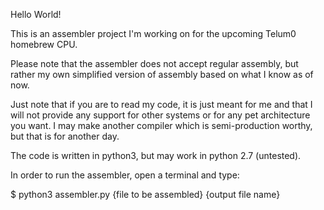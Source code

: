 
Hello World!

This is an assembler project I'm working on for the upcoming Telum0 homebrew CPU. 

Please note that the assembler does not accept regular assembly, but rather my own simplified version of assembly based on what I know as of now.

Just note that if you are to read my code, it is just meant for me and that I will not provide any support for other systems or for any pet architecture you want. I may make another compiler which is semi-production worthy, but that is for another day.

The code is written in python3, but may work in python 2.7 (untested).

In order to run the assembler, open a terminal and type:

$ python3 assembler.py {file to be assembled} {output file name}